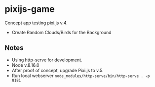 # pixijs-game

Concept app testing pixi.js v.4.  

- Create Random Clouds/Birds for the Background

## Notes
- Using http-serve for development.
- Node v.8.16.0
- After proof of concept, upgrade Pixi.js to v.5.
- Run local webserver `node_modules/http-serve/bin/http-serve . -p 8181`